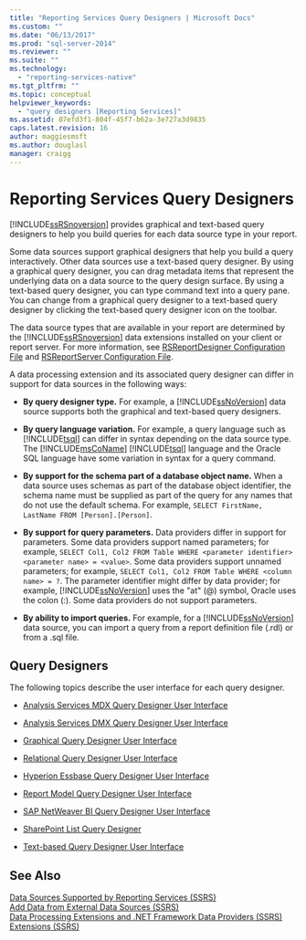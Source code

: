 ```yaml
---
title: "Reporting Services Query Designers | Microsoft Docs"
ms.custom: ""
ms.date: "06/13/2017"
ms.prod: "sql-server-2014"
ms.reviewer: ""
ms.suite: ""
ms.technology: 
  - "reporting-services-native"
ms.tgt_pltfrm: ""
ms.topic: conceptual
helpviewer_keywords: 
  - "query designers [Reporting Services]"
ms.assetid: 07efd3f1-804f-45f7-b62a-3e727a3d9835
caps.latest.revision: 16
author: maggiesmsft
ms.author: douglasl
manager: craigg
---
```

# Reporting Services Query Designers
  [!INCLUDE[ssRSnoversion](../includes/ssrsnoversion-md.md)] provides graphical and text-based query designers to help you build queries for each data source type in your report.  
  
 Some data sources support graphical designers that help you build a query interactively. Other data sources use a text-based query designer. By using a graphical query designer, you can drag metadata items that represent the underlying data on a data source to the query design surface. By using a text-based query designer, you can type command text into a query pane. You can change from a graphical query designer to a text-based query designer by clicking the text-based query designer icon on the toolbar.  
  
 The data source types that are available in your report are determined by the [!INCLUDE[ssRSnoversion](../includes/ssrsnoversion-md.md)] data extensions installed on your client or report server. For more information, see [RSReportDesigner Configuration File](report-server/rsreportdesigner-configuration-file.md) and [RSReportServer Configuration File](report-server/rsreportserver-config-configuration-file.md).  
  
 A data processing extension and its associated query designer can differ in support for data sources in the following ways:  
  
-   **By query designer type.** For example, a [!INCLUDE[ssNoVersion](../includes/ssnoversion-md.md)] data source supports both the graphical and text-based query designers.  
  
-   **By query language variation.** For example, a query language such as [!INCLUDE[tsql](../includes/tsql-md.md)] can differ in syntax depending on the data source type. The [!INCLUDE[msCoName](../includes/msconame-md.md)] [!INCLUDE[tsql](../includes/tsql-md.md)] language and the Oracle SQL language have some variation in syntax for a query command.  
  
-   **By support for the schema part of a database object name.** When a data source uses schemas as part of the database object identifier, the schema name must be supplied as part of the query for any names that do not use the default schema. For example, `SELECT FirstName, LastName FROM [Person].[Person]`.  
  
-   **By support for query parameters.** Data providers differ in support for parameters. Some data providers support named parameters; for example, `SELECT Col1, Col2 FROM Table WHERE <parameter identifier><parameter name> = <value>`. Some data providers support unnamed parameters; for example, `SELECT Col1, Col2 FROM Table WHERE <column name> = ?`. The parameter identifier might differ by data provider; for example, [!INCLUDE[ssNoVersion](../includes/ssnoversion-md.md)] uses the "at" (@) symbol, Oracle uses the colon (:). Some data providers do not support parameters.  
  
-   **By ability to import queries.** For example, for a [!INCLUDE[ssNoVersion](../includes/ssnoversion-md.md)] data source, you can import a query from a report definition file (.rdl) or from a .sql file.  
  
## Query Designers  
 The following topics describe the user interface for each query designer.  
  
-   [Analysis Services MDX Query Designer User Interface](report-data/analysis-services-mdx-query-designer-user-interface.md)  
  
-   [Analysis Services DMX Query Designer User Interface](report-data/analysis-services-dmx-query-designer-user-interface.md)  
  
-   [Graphical Query Designer User Interface](report-data/graphical-query-designer-user-interface.md)  
  
-   [Relational Query Designer User Interface](../../2014/reporting-services/relational-query-designer-user-interface.md)  
  
-   [Hyperion Essbase Query Designer User Interface](report-data/hyperion-essbase-query-designer-user-interface.md)  
  
-   [Report Model Query Designer User Interface](report-data/report-model-query-designer-user-interface.md)  
  
-   [SAP NetWeaver BI Query Designer User Interface](report-data/sap-netweaver-bi-query-designer-user-interface.md)  
  
-   [SharePoint List Query Designer](../../2014/reporting-services/sharepoint-list-query-designer.md)  
  
-   [Text-based Query Designer User Interface](../../2014/reporting-services/text-based-query-designer-user-interface.md)  
  
## See Also  
 [Data Sources Supported by Reporting Services &#40;SSRS&#41;](create-deploy-and-manage-mobile-and-paginated-reports.md)   
 [Add Data from External Data Sources &#40;SSRS&#41;](report-data/add-data-from-external-data-sources-ssrs.md)   
 [Data Processing Extensions and .NET Framework Data Providers &#40;SSRS&#41;](report-data/data-processing-extensions-and-net-framework-data-providers-ssrs.md)   
 [Extensions &#40;SSRS&#41;](extensions-ssrs.md)  
  
  
